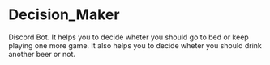 # Decision_Maker

Discord Bot. 
It helps you to decide wheter you should go to bed or keep playing one more game.
It also helps you to decide wheter you should drink another beer or not.
